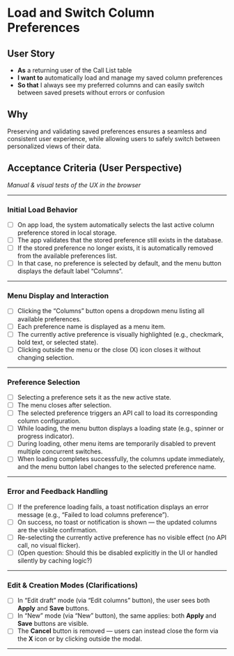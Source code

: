 # Load and Switch Column Preferences

## User Story

- **As** a returning user of the Call List table
- **I want to** automatically load and manage my saved column preferences
- **So that** I always see my preferred columns and can easily switch between saved presets without errors or confusion

## Why

Preserving and validating saved preferences ensures a seamless and consistent user experience, while allowing users to safely switch between personalized views of their data.

## Acceptance Criteria (User Perspective)

_Manual & visual tests of the UX in the browser_

---

### Initial Load Behavior

- [ ] On app load, the system automatically selects the last active column preference stored in local storage.
- [ ] The app validates that the stored preference still exists in the database.
- [ ] If the stored preference no longer exists, it is automatically removed from the available preferences list.
- [ ] In that case, no preference is selected by default, and the menu button displays the default label “Columns”.

---

### Menu Display and Interaction

- [ ] Clicking the “Columns” button opens a dropdown menu listing all available preferences.
- [ ] Each preference name is displayed as a menu item.
- [ ] The currently active preference is visually highlighted (e.g., checkmark, bold text, or selected state).
- [ ] Clicking outside the menu or the close (X) icon closes it without changing selection.

---

### Preference Selection

- [ ] Selecting a preference sets it as the new active state.
- [ ] The menu closes after selection.
- [ ] The selected preference triggers an API call to load its corresponding column configuration.
- [ ] While loading, the menu button displays a loading state (e.g., spinner or progress indicator).
- [ ] During loading, other menu items are temporarily disabled to prevent multiple concurrent switches.
- [ ] When loading completes successfully, the columns update immediately, and the menu button label changes to the selected preference name.

---

### Error and Feedback Handling

- [ ] If the preference loading fails, a toast notification displays an error message (e.g., “Failed to load columns preference”).
- [ ] On success, no toast or notification is shown — the updated columns are the visible confirmation.
- [ ] Re-selecting the currently active preference has no visible effect (no API call, no visual flicker).
- [ ] (Open question: Should this be disabled explicitly in the UI or handled silently by caching logic?)

---

### Edit & Creation Modes (Clarifications)

- [ ] In “Edit draft” mode (via “Edit columns” button), the user sees both **Apply** and **Save** buttons.
- [ ] In “New” mode (via “New” button), the same applies: both **Apply** and **Save** buttons are visible.
- [ ] The **Cancel** button is removed — users can instead close the form via the **X** icon or by clicking outside the modal.

---
